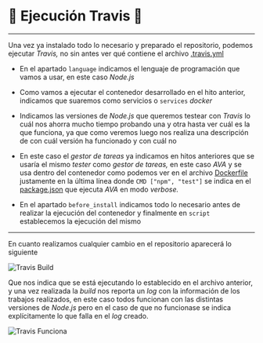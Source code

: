 
# :scroll: Ejecución Travis :scroll:

---

Una vez ya instalado todo lo necesario y preparado el repositorio, podemos ejecutar *Travis,* no sin antes ver qué contiene el archivo [.travis.yml](https://github.com/LCinder/Order-n-Go/blob/master/.travis.yml)

 - En el apartado `language` indicamos el lenguaje de programación que vamos a usar, en este caso *Node.js*

- Como vamos a ejecutar el contenedor desarrollado en el hito anterior, indicamos que suaremos como servicios o `services` *docker*

- Indicamos las versiones de *Node.js* que queremos testear con *Travis* lo cuál nos ahorra mucho tiempo probando una y otra hasta ver cuál es la que funciona, ya que como veremos luego nos realiza una descripción de con cuál versión ha funcionado y con cuál no

- En este caso el *gestor de tareas* ya indicamos en hitos anteriores que se usaría el mismo *tester* como *gestor de tareas,* en este caso *AVA* y se usa dentro del contenedor como podemos ver en el archivo [Dockerfile](https://github.com/LCinder/Order-n-Go/blob/master/Dockerfile) justamente en la última línea donde `CMD ["npm", "test"]` se indica en el [package.json](https://github.com/LCinder/Order-n-Go/blob/master/package.json) que ejecuta *AVA* en modo *verbose.*

- En el apartado `before_install` indicamos todo lo necesario antes de realizar la ejecución del contenedor y finalmente en `script` establecemos la ejecución del mismo

---

En cuanto realizamos cualquier cambio en el repositorio aparecerá lo siguiente

![Travis Build](https://github.com/LCinder/Order-n-Go/blob/master/docs/img/travisBuild.PNG)

Que nos indica que se está ejecutando lo establecido en el archivo anterior, y una vez realizada la *build* nos reporta un *log* con la información de los trabajos realizados, en este caso todos funcionan con las distintas versiones de *Node.js* pero en el caso de que no funcionase se indica explícitamente lo que falla en el *log* creado.

![Travis Funciona](https://github.com/LCinder/Order-n-Go/blob/master/docs/img/travisBuildFunciona.PNG)






